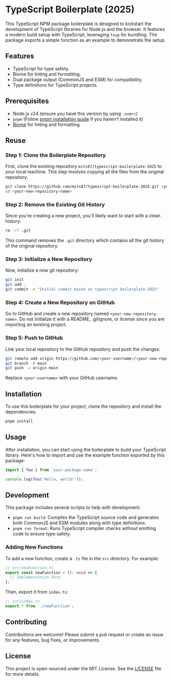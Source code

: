 # TypeScript Boilerplate (2025)

This TypeScript NPM package boilerplate is designed to kickstart the development of TypeScript libraries for Node.js and the browser. It features a modern build setup with TypeScript, leveraging `tsup` for bundling. The package exports a simple function as an example to demonstrate the setup.

## Features

- TypeScript for type safety.
- Biome for linting and formatting.
- Dual package output (CommonJS and ESM) for compatibility.
- Type definitions for TypeScript projects.

## Prerequisites

- Node.js v24 (ensure you have this version by using `.nvmrc`)
- `pnpm` (Follow [pnpm installation guide](https://pnpm.io/installation) if you haven't installed it)
- [Biome](https://biomejs.dev/) for linting and formatting

## Reuse

### Step 1: Clone the Boilerplate Repository

First, clone the existing repository `mits87/typescript-boilerplate-2025` to your local machine. This step involves copying all the files from the original repository.

```bash
git clone https://github.com/mits87/typescript-boilerplate-2025.git <your-new-repository-name>
cd <your-new-repository-name>
```

### Step 2: Remove the Existing Git History

Since you're creating a new project, you'll likely want to start with a clean history:

```bash
rm -rf .git
```

This command removes the `.git` directory which contains all the git history of the original repository.

### Step 3: Initialize a New Repository

Now, initialize a new git repository:

```bash
git init
git add .
git commit -m "Initial commit based on typescript-boilerplate-2025"
```

### Step 4: Create a New Repository on GitHub

Go to GitHub and create a new repository named `<your-new-repository-name>`. Do not initialize it with a README, .gitignore, or license since you are importing an existing project.

### Step 5: Push to GitHub

Link your local repository to the GitHub repository and push the changes:

```bash
git remote add origin https://github.com/<your-username>/<your-new-repository-name>.git
git branch -M main
git push -u origin main
```

Replace `<your-username>` with your GitHub username.

## Installation

To use this boilerplate for your project, clone the repository and install the dependencies.

```bash
pnpm install
```

## Usage

After installation, you can start using the boilerplate to build your TypeScript library. Here's how to import and use the example function exported by this package:

```typescript
import { foo } from 'your-package-name';

console.log(foo('Hello, world!'));
```

## Development

This package includes several scripts to help with development:

- `pnpm run build`: Compiles the TypeScript source code and generates both CommonJS and ESM modules along with type definitions.
- `pnpm run format`: Runs TypeScript compiler checks without emitting code to ensure type safety.

### Adding New Functions

To add a new function, create a `.ts` file in the `src` directory. For example:

```typescript
// src/newFunction.ts
export const newFunction = (): void => {
  // Implementation here
};
```

Then, export it from `index.ts`:

```typescript
// src/index.ts
export * from './newFunction';
```

## Contributing

Contributions are welcome! Please submit a pull request or create an issue for any features, bug fixes, or improvements.

## License

This project is open-sourced under the MIT License. See the [LICENSE](https://github.com/mits87/ts-npm-package-boilerplate-2025/blob/main/LICENSE) file for more details.
